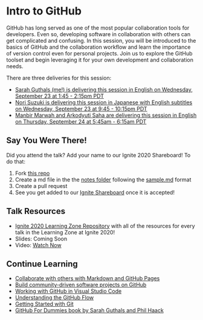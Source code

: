 # Intro to GitHub

GitHub has long served as one of the most popular collaboration tools for developers. Even so, developing software in collaboration with others can get complicated and confusing. In this session, you will be introduced to the basics of GitHub and the collaboration workflow and learn the importance of version control even for personal projects. Join us to explore the GitHub toolset and begin leveraging it for your own development and collaboration needs.

There are three deliveries for this session:
- [Sarah Guthals (me!) is delivering this session in English on Wednesday, September 23 at 1:45 - 2:15pm PDT](https://myignite.microsoft.com/sessions/93f49a5f-71f9-4036-afcf-6cdcbb8abf05)
- [Nori Suzuki is delivering this session in Japanese with English subtitles on Wednesday, September 23 at 9:45 - 10:15pm PDT](https://myignite.microsoft.com/sessions/f6b328f7-0b00-44ff-a88b-c06409597783)
- [Manbir Marwah and Arkodyuti Saha are delivering this session in English on Thursday, September 24 at 5:45am - 6:15am PDT](https://myignite.microsoft.com/sessions/970a02b6-6d90-4583-81dd-c23a2a556219)  

## Say You Were There!

Did you attend the talk? Add your name to our Ignite 2020 Shareboard! To do that:
1. Fork [this repo](https://github.com/drguthals/talkswithdrg)
2. Create a md file in the the [notes folder](https://github.com/drguthals/talkswithdrg/tree/main/2020/ignite/intro-to-github/notes) following the [sample.md](https://github.com/drguthals/talkswithdrg/blob/main/2020/ignite/intro-to-github/notes/sample.md) format
3. Create a pull request
4. See you get added to our [Ignite Shareboard](https://github.com/drguthals/talkswithdrg/blob/main/2020/ignite/intro-to-github/ignite-shareboard.md) once it is accepted!

## Talk Resources

- [Ignite 2020 Learning Zone Repository](https://github.com/microsoft/ignitelearnzone/blob/main/session-resources/github.md) with all of the resources for every talk in the Learning Zone at Ignite 2020!
- Slides: Coming Soon
- Video: [Watch Now](https://myignite.microsoft.com/archives/IG20-LRN163)

## Continue Learning

- [Collaborate with others with Markdown and GitHub Pages](https://docs.microsoft.com/learn/paths/collaborate-markdown-github-pages/?WT.mc_id=ignite2020_techseries)
- [Build community-driven software projects on GitHub](https://docs.microsoft.com/learn/paths/build-community-driven-projects-github/?WT.mc_id=ignite2020_techseries)
- [Working with GitHub in Visual Studio Code](https://code.visualstudio.com/docs/editor/github)
- [Understanding the GitHub Flow](https://guides.github.com/introduction/flow/)
- [Getting Started with Git](https://git-scm.com/book/en/v2/Getting-Started-About-Version-Control)
- [GitHub For Dummies book by Sarah Guthals and Phil Haack](https://www.amazon.com/GitHub-Dummies-Guthals/dp/1119572673/)
